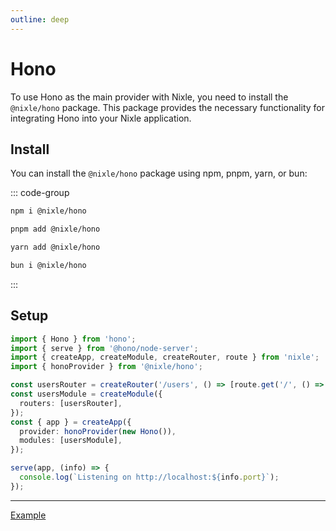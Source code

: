 ```yaml
---
outline: deep
---
```


# Hono

To use Hono as the main provider with Nixle, you need to install the `@nixle/hono` package. This package provides the necessary functionality for integrating Hono into your Nixle application.

## Install

You can install the `@nixle/hono` package using npm, pnpm, yarn, or bun:

::: code-group

```sh [npm]
npm i @nixle/hono
```

```sh [pnpm]
pnpm add @nixle/hono
```

```sh [yarn]
yarn add @nixle/hono
```

```sh [bun]
bun i @nixle/hono
```

:::

## Setup

```ts
import { Hono } from 'hono';
import { serve } from '@hono/node-server';
import { createApp, createModule, createRouter, route } from 'nixle';
import { honoProvider } from '@nixle/hono';

const usersRouter = createRouter('/users', () => [route.get('/', () => 'Hello Hono!')]);
const usersModule = createModule({
  routers: [usersRouter],
});
const { app } = createApp({
  provider: honoProvider(new Hono()),
  modules: [usersModule],
});

serve(app, (info) => {
  console.log(`Listening on http://localhost:${info.port}`);
});
```

---

[Example](https://github.com/letstri/nixle/blob/main/examples/hono/index.ts)
